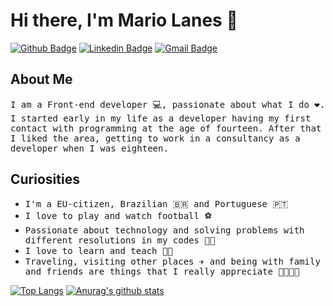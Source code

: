 # Hi there, I'm **Mario Lanes** 👋

<!-- Social Media -->
[![Github Badge](https://img.shields.io/badge/-Github-000?style=flat-square&logo=Github&logoColor=white&link=https://github.com/mlanes)](https://github.com/mlanes)
[![Linkedin Badge](https://img.shields.io/badge/-LinkedIn-blue?style=flat-square&logo=Linkedin&logoColor=white&link=https://www.linkedin.com/in/mariolanes/)](https://www.linkedin.com/in/mariolanes/)
[![Gmail Badge](https://img.shields.io/badge/-Gmail-red?style=flat-square&logo=Gmail&logoColor=white&link=mailto:mario.lanesjr@gmail.com)](mailto:mario.lanesjr@gmail.com)

## About Me
<samp>I am a Front-end developer 💻, passionate about what I do ❤. I started early in my life as a developer having my first contact with programming at the age of fourteen. After that I liked the area, getting to work in a consultancy as a developer when I was eighteen.</samp>

## Curiosities
- <samp>I'm a EU-citizen, Brazilian 🇧🇷 and Portuguese 🇵🇹</samp>
- <samp>I love to play and watch football ⚽
- <samp>Passionate about technology and solving problems with different resolutions in my codes 👨‍💻</samp>
- <samp>I love to learn and teach 👨‍🏫</samp>
- <samp>Traveling, visiting other places ✈️ and being with family and friends are things that I really appreciate 👨‍👩‍👦‍👦</samp>

<!-- Stats about me on Github -->
[![Top Langs](https://github-readme-stats.vercel.app/api/top-langs/?username=mlanes&layout=compact)](https://github.com/anuraghazra/github-readme-stats)
[![Anurag's github stats](https://github-readme-stats.vercel.app/api?username=mlanes&show_icons=true)](https://github.com/anuraghazra/github-readme-stats)
